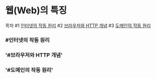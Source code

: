 # 웹(Web)의 특징

목차
#1 [인터넷의 작동 원리](#인터넷의-작동-원리)
#2 [브라우저와 HTTP 개념](#브라우저와-HTTP-개념)
#3 [도메인의 작동 원리](#도메인의-작동-원리)

### #인터넷의 작동 원리
### '#브라우저와 HTTP 개념'
### '#도메인의 작동 원리'
